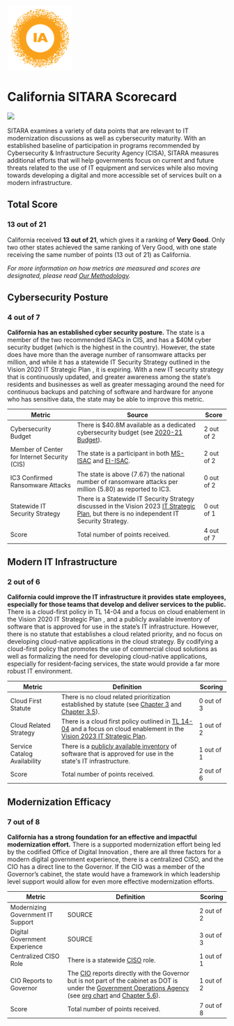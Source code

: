 ![image](https://github.com/internetassociation/SITARA/blob/main/Assets/IA_Mark.png)

# California SITARA Scorecard

<img src="https://upload.wikimedia.org/wikipedia/commons/thumb/0/01/Flag_of_California.svg/640px-Flag_of_California.svg.png" width="100" />

SITARA examines a variety of data points that are relevant to IT modernization discussions as well as cybersecurity maturity. With an established baseline of participation in programs recommended by Cybersecurity & Infrastructure Security Agency (CISA), SITARA measures additional efforts that will help governments focus on current and future threats related to the use of IT equipment and services while also moving towards developing a digital and more accessible set of services built on a modern infrastructure.

## Total Score

### 13 out of 21

California received **13 out of 21**, which gives it a ranking of **Very Good**. Only two other states achieved the same ranking of Very Good, with one state receiving the same number of points (13 out of 21) as California.

*For more information on how metrics are measured and scores are designated, please read [Our Methodology](https://github.com/internetassociation/SITARA/blob/main/Data/Individual-Data/Our-Methodology.md).*

## Cybersecurity Posture

### 4 out of 7

**California has an established cyber security posture.** The state is a member of the two recommended ISACs in CIS, and has a $40M cyber security budget (which is the highest in the country). However, the state does have more than the average number of ransomware attacks per million, and while it has a statewide IT Security Strategy outlined in the Vision 2020 IT Strategic Plan , it is expiring. With a new IT security strategy that is continuously updated, and greater awareness among the state’s residents and businesses as well as greater messaging around the need for continuous backups and patching of software and hardware for anyone who has sensitive data, the state may be able to improve this metric.

Metric | Source | Score
--- | --- | ---
Cybersecurity Budget | There is $40.8M available as a dedicated cybersecurity budget (see [2020-21 Budget](https://lao.ca.gov/Publications/Report/4176)). | 2 out of 2
Member of Center for Internet Security (CIS) | The state is a participant in both [MS-ISAC](https://www.cisecurity.org/partners-state-government/) and [EI-ISAC](https://www.cisecurity.org/ei-isac/partners-ei-isac/). | 2 out of 2
IC3 Confirmed Ransomware Attacks | The state is above (7.67) the national number of ransomware attacks per million (5.80) as reported to IC3. | 0 out of 2
Statewide IT Security Strategy | There is a Statewide IT Security Strategy discussed in the Vision 2023 [IT Strategic Plan](https://vision2023.cdt.ca.gov/), but there is no independent IT Security Strategy. | 0 out of 1
Score | Total number of points received. | 4 out of 7

## Modern IT Infrastructure

### 2 out of 6

**California could improve the IT infrastructure it provides state employees, especially for those teams that develop and deliver services to the public.** There is a cloud-first policy in TL 14-04 and a focus on cloud enablement in the Vision 2020 IT Strategic Plan , and a publicly available inventory of software that is approved for use in the state’s IT infrastructure. However, there is no statute that establishes a cloud related priority, and no focus on developing cloud-native applications in the cloud strategy. By codifying a cloud-first policy that promotes the use of commercial cloud solutions as well as formalizing the need for developing cloud-native applications, especially for resident-facing services, the state would provide a far more robust IT environment.

Metric | Definition | Scoring
--- | --- | ---
Cloud First Statute | There is no cloud related prioritization established by statute (see [Chapter 3](https://leginfo.legislature.ca.gov/faces/codes_displayText.xhtml?lawCode=PCC&division=2.&title=&part=2.&chapter=3.&article=) and [Chapter 3.5](https://leginfo.legislature.ca.gov/faces/codes_displayText.xhtml?lawCode=PCC&division=2.&title=&part=2.&chapter=3.5.&article=)). | 0 out of 3
Cloud Related Strategy | There is a cloud first policy outlined in [TL 14-04](https://www.dgs.ca.gov/PD/Resources/Page-Content/Procurement-Division-Resources-List-Folder/Cloud-Computing-Policy) and a focus on cloud enablement in the [Vision 2023 IT Strategic Plan](https://vision2023.cdt.ca.gov/). | 1 out of 2
Service Catalog Availability | There is a [publicly available inventory](https://cdt.ca.gov/services/) of software that is approved for use in the state's IT infrastructure. | 1 out of 1
Score | Total number of points received. | 2 out of 6

## Modernization Efficacy

### 7 out of 8

**California has a strong foundation for an effective and impactful modernization effort.** There is a supported modernization effort being led by the codified Office of Digital Innovation , there are all three factors for a modern digital government experience, there is a centralized CISO, and the CIO has a direct line to the Governor. If the CIO was a member of the Governor’s cabinet, the state would have a framework in which leadership level support would allow for even more effective modernization efforts.

Metric | Definition | Scoring
--- | --- | ---
Modernizing Government IT Support | SOURCE | 2 out of 2
Digital Government Experience | SOURCE | 3 out of 3
Centralized CISO Role  | There is a statewide [CISO](https://cdt.ca.gov/wp-content/uploads/2017/08/CDT-Org-Chart-Names-Titles-Only.pdf) role. | 1 out of 1
CIO Reports to Governor | The [CIO](https://cdt.ca.gov/director/) reports directly with the Governor but is not part of the cabinet as DOT is under the [Government Operations Agency](https://www.govops.ca.gov/) (see [org chart](https://www.gov.ca.gov/wp-content/uploads/2020/06/Exec-Branch-Org-Chart-6.1.20.pdf) and [Chapter 5.6](https://leginfo.legislature.ca.gov/faces/codes_displayText.xhtml?lawCode=GOV&division=3.&title=2.&part=1.&chapter=5.6.&article=)). | 1 out of 2
Score | Total number of points received. | 7 out of 8